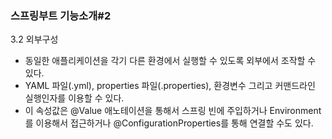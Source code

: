### 스프링부트 기능소개#2

3.2 외부구성
* 동일한 애플리케이션을 각기 다른 환경에서 실행할 수 있도록 외부에서 조작할 수 있다.
* YAML 파일(.yml), properties 파일(.properties), 환경변수 그리고 커맨드라인 실행인자를 이용할 수 있다.
* 이 속성값은 @Value 애노테이션을 통해서 스프링 빈에 주입하거나 Environment를 이용해서 접근하거나 @ConfigurationProperties를 통해 연결할 수도 있다.
